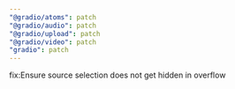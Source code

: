 ```yaml
---
"@gradio/atoms": patch
"@gradio/audio": patch
"@gradio/upload": patch
"@gradio/video": patch
"gradio": patch
---
```


fix:Ensure source selection does not get hidden in overflow
